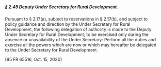 ##### § 2.45 Deputy Under Secretary for Rural Development. #####

Pursuant to § 2.17(a), subject to reservations in § 2.17(b), and subject to policy guidance and direction by the Under Secretary for Rural Development, the following delegation of authority is made to the Deputy Under Secretary for Rural Development, to be exercised only during the absence or unavailability of the Under Secretary: Perform all the duties and exercise all the powers which are now or which may hereafter be delegated to the Under Secretary for Rural Development.

[85 FR 65516, Oct. 15, 2020]